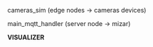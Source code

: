 cameras_sim (edge nodes -> cameras devices)

main_mqtt_handler (server node -> mizar) 

<b>VISUALIZER</b>
